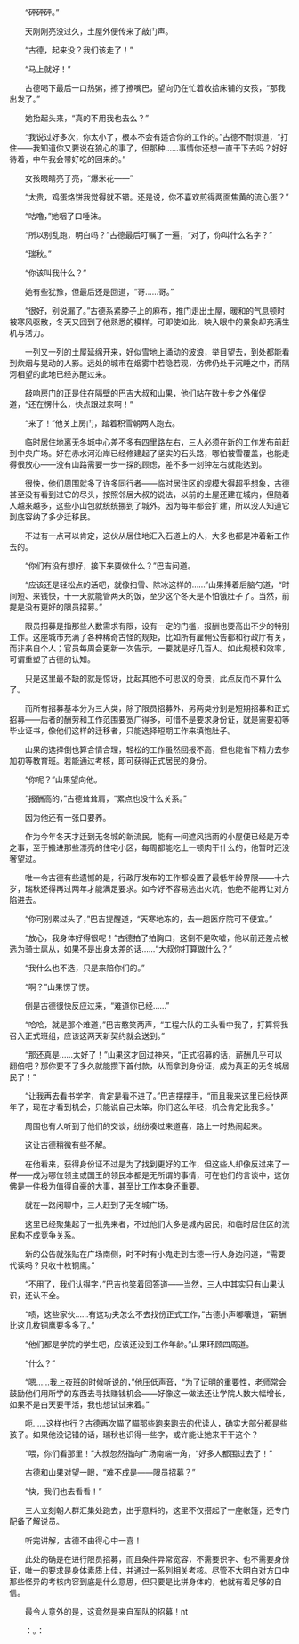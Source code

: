 　　“砰砰砰。”

　　天刚刚亮没过久，土屋外便传来了敲门声。

　　“古德，起来没？我们该走了！”

　　“马上就好！”

　　古德喝下最后一口热粥，擦了擦嘴巴，望向仍在忙着收拾床铺的女孩，“那我出发了。”

　　她抬起头来，“真的不用我也去么？”

　　“我说过好多次，你太小了，根本不会有适合你的工作的。”古德不耐烦道，“打住——我知道你又要说在狼心的事了，但那种……事情你还想一直干下去吗？好好待着，中午我会带好吃的回来的。”

　　女孩眼睛亮了亮，“爆米花——”

　　“太贵，鸡蛋烙饼我觉得就不错。还是说，你不喜欢煎得两面焦黄的流心蛋？”

　　“咕噜，”她咽了口唾沫。

　　“所以别乱跑，明白吗？”古德最后叮嘱了一遍，“对了，你叫什么名字？”

　　“瑞秋。”

　　“你该叫我什么？”

　　她有些犹豫，但最后还是回道，“哥……哥。”

　　“很好，别说漏了。”古德系紧脖子上的麻布，推门走出土屋，暖和的气息顿时被寒风驱散，冬天又回到了他熟悉的模样。可即使如此，映入眼中的景象却充满生机与活力。

　　一列又一列的土屋延绵开来，好似雪地上涌动的波浪，举目望去，到处都能看到炊烟与晃动的人影。远处的城市在烟雾中若隐若现，仿佛仍处于沉睡之中，而隔河相望的此地已经苏醒过来。

　　敲响房门的正是住在隔壁的巴吉大叔和山果，他们站在数十步之外催促道，“还在愣什么，快点跟过来啊！”

　　“来了！”他关上房门，踏着积雪朝两人跑去。

　　临时居住地离无冬城中心差不多有四里路左右，三人必须在新的工作发布前赶到中央广场。好在赤水河沿岸已经修建起了坚实的石头路，哪怕被雪覆盖，也能走得很放心——没有山路需要一步一探的顾虑，差不多一刻钟左右就能达到。

　　很快，他们周围就多了许多同行者——临时居住区的规模大得超乎想象，古德甚至没有看到过它的尽头，按照邻居大叔的说法，以前的土屋还建在城内，但随着人越来越多，这些小山包就统统挪到了城外。因为每年都会扩建，所以没人知道它到底容纳了多少迁移民。

　　不过有一点可以肯定，这伙从居住地汇入石道上的人，大多也都是冲着新工作去的。

　　“你们有没有想好，接下来要做什么？”巴吉问道。

　　“应该还是轻松点的活吧，就像扫雪、除冰这样的……”山果捧着后脑勺道，“时间短、来钱快，干一天就能管两天的饭，至少这个冬天是不怕饿肚子了。当然，前提是没有更好的限员招募。”

　　限员招募是指那些人数需求有限，设有一定的门槛，报酬也要高出不少的特别工作。这座城市充满了各种稀奇古怪的规矩，比如所有雇佣公告都和行政厅有关，而非来自个人；官员每周会更新一次告示，一要就是好几百人。如此规模和效率，可谓重塑了古德的认知。

　　只是这里最不缺的就是惊讶，比起其他不可思议的奇景，此点反而不算什么了。

　　而所有招募基本分为三大类，除了限员招募外，另两类分别是短期招募和正式招募——后者的酬劳和工作范围要宽广得多，可惜不是要求身份证，就是需要初等毕业证书，像他们这样的迁移者，只能选择短期工作来填饱肚子。

　　山果的选择倒也算合情合理，轻松的工作虽然回报不高，但也能省下精力去参加初等教育班。若能通过考核，即可获得正式居民的身份。

　　“你呢？”山果望向他。

　　“报酬高的，”古德耸耸肩，“累点也没什么关系。”

　　因为他还有一张口要养。

　　作为今年冬天才迁到无冬城的新流民，能有一间遮风挡雨的小屋便已经是万幸之事，至于搬进那些漂亮的住宅小区，每周都能吃上一顿肉干什么的，他暂时还没奢望过。

　　唯一令古德有些遗憾的是，行政厅发布的工作都设置了最低年龄界限——十六岁，瑞秋还得再过两年才能满足要求。如今好不容易逃出火坑，他绝不能再让对方陷进去。

　　“你可别累过头了，”巴吉提醒道，“天寒地冻的，去一趟医疗院可不便宜。”

　　“放心，我身体好得很呢！”古德拍了拍胸口，这倒不是吹嘘，他以前还差点被选为骑士扈从，如果不是出身太差的话……“大叔你打算做什么？”

　　“我什么也不选，只是来陪你们的。”

　　“啊？”山果愣了愣。

　　倒是古德很快反应过来，“难道你已经……”

　　“哈哈，就是那个难道，”巴吉憨笑两声，“工程六队的工头看中我了，打算将我召入正式班组，应该这两天新契约就会送到。”

　　“那还真是……太好了！”山果这才回过神来，“正式招募的话，薪酬几乎可以翻倍吧？那你要不了多久就能攒下首付款，从而拿到身份证，成为真正的无冬城居民了！”

　　“让我再去看书学字，肯定是看不进了。”巴吉摆摆手，“而且我来这里已经快两年了，现在才看到机会，只能说自己太笨，你们这么年轻，机会肯定比我多。”

　　周围也有人听到了他们的交谈，纷纷凑过来道喜，路上一时热闹起来。

　　这让古德稍微有些不解。

　　在他看来，获得身份证不过是为了找到更好的工作，但这些人却像反过来了一样——成为哪位领主或国王的领民本都是无所谓的事情，可在他们的言谈中，这仿佛是一件极为值得自豪的大事，甚至比工作本身还重要。

　　就在一路闲聊中，三人赶到了无冬城广场。

　　这里已经聚集起了一批先来者，不过他们大多是城内居民，和临时居住区的流民构不成竞争关系。

　　新的公告就张贴在广场南侧，时不时有小鬼走到古德一行人身边问道，“需要代读吗？只收十枚铜鹰。”

　　“不用了，我们认得字，”巴吉也笑着回答道——当然，三人中其实只有山果认识，还认不全。

　　“啧，这些家伙……有这功夫怎么不去找份正式工作，”古德小声嘟囔道，“薪酬比这几枚铜鹰要多多了。”

　　“他们都是学院的学生吧，应该还没到工作年龄。”山果环顾四周道。

　　“什么？”

　　“嗯……我上夜班的时候听说的，”他压低声音，“为了证明的重要性，老师常会鼓励他们用所学的东西去寻找赚钱机会——好像这一做法还让学院人数大幅增长，如果不是白天要干活，我也想试试来着。”

　　呃……这样也行？古德再次瞄了瞄那些跑来跑去的代读人，确实大部分都是些孩子。如果他没记错的话，瑞秋也识得一些字，或许能让她来干干这个？

　　“喂，你们看那里！”大叔忽然指向广场南端一角，“好多人都围过去了！”

　　古德和山果对望一眼，“难不成是——限员招募？”

　　“快，我们也去看看！”

　　三人立刻朝人群汇集处跑去，出乎意料的，这里不仅搭起了一座帐篷，还专门配备了解说员。

　　听完讲解，古德不由得心中一喜！

　　此处的确是在进行限员招募，而且条件异常宽容，不需要识字、也不需要身份证，唯一的要求是身体素质上佳，并通过一系列相关考核。尽管不大明白对方口中那些怪异的考核内容到底是什么意思，但只要是比拼身体的，他就有着足够的自信。

　　最令人意外的是，这竟然是来自军队的招募！nt

　　：。：
